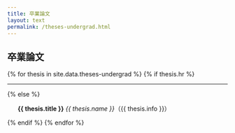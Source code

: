 ```yaml
---
title: 卒業論文
layout: text
permalink: /theses-undergrad.html
---
```


## 卒業論文
{% for thesis in site.data.theses-undergrad %}
  {% if thesis.hr %}<hr>
  {% else %}<ul style="list-style-type: none"><li>
  <b>{{ thesis.title }}</b>
  <em>{{ thesis.name }}</em>（{{ thesis.info }}）
  </li></ul>{% endif %}
{% endfor %}
